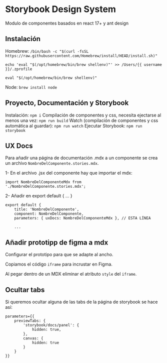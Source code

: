 # Storybook Design System

Modulo de componentes basados en react 17+ y ant design

## Instalación

Homebrew:
`/bin/bash -c "$(curl -fsSL https://raw.githubusercontent.com/Homebrew/install/HEAD/install.sh)"`

`echo 'eval "$(/opt/homebrew/bin/brew shellenv)"' >> /Users/{{ username }}/.zprofile`

`eval "$(/opt/homebrew/bin/brew shellenv)"`

Node: `brew install node`

## Proyecto, Documentación y Storybook

Instalación: `npm i`
Compilación de componentes y css, necesita ejectarse al menos una vez: `npm run build`
Watch (compilación de componentes y css automática al guardar): `npm run watch`
Ejecutar Storybook: `npm run storybook`

## UX Docs

Para añadir una página de documentación .mdx a un componente se crea un archivo `NombreDelComponente.stories.mdx`.

1- En el archivo .jsx del componente hay que importar el mdx:

```
import NombreDelComponenteMdx from './NombreDelComponente.stories.mdx';

```

2- Añadir en export default { ... }

```
export default {
    title: 'NombreDelComponente',
    component: NombreDelComponente,
    parameters: { uxDocs: NombreDelComponenteMdx }, // ESTA LÍNEA

    ...

```

## Añadir prototipp de figma a mdx

Configurar el prototipo para que se adapte al ancho.

Copiamos el código `iframe` para incrustar en Figma.

Al pegar dentro de un MDX eliminar el atributo `style` del `iframe`.

## Ocultar tabs

Si queremos ocultar alguna de las tabs de la página de storybook se hace así:

```
parameters={{
    previewTabs: {
        'storybook/docs/panel': {
            hidden: true,
        },
        canvas: {
            hidden: true
        }
    }
}}
```

